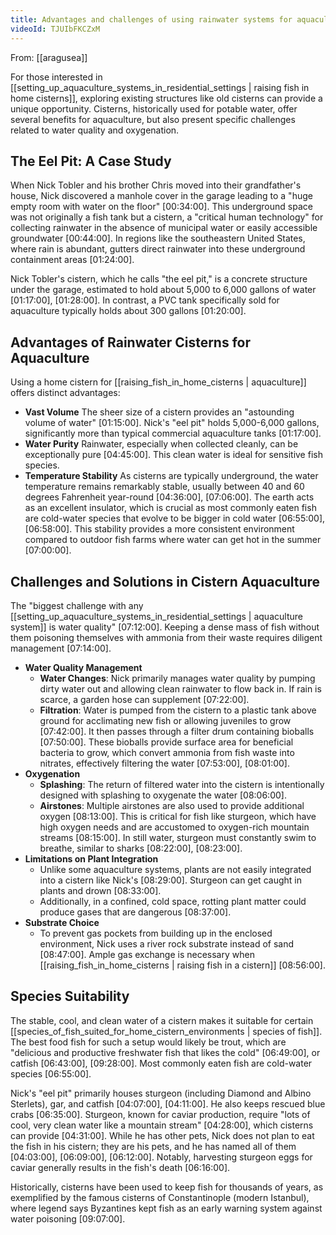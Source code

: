```yaml
---
title: Advantages and challenges of using rainwater systems for aquaculture
videoId: TJUIbFKCZxM
---
```


From: [[aragusea]] <br/> 

For those interested in [[setting_up_aquaculture_systems_in_residential_settings | raising fish in home cisterns]], exploring existing structures like old cisterns can provide a unique opportunity. Cisterns, historically used for potable water, offer several benefits for aquaculture, but also present specific challenges related to water quality and oxygenation.

## The Eel Pit: A Case Study
When Nick Tobler and his brother Chris moved into their grandfather's house, Nick discovered a manhole cover in the garage leading to a "huge empty room with water on the floor" [00:34:00]. This underground space was not originally a fish tank but a cistern, a "critical human technology" for collecting rainwater in the absence of municipal water or easily accessible groundwater [00:44:00]. In regions like the southeastern United States, where rain is abundant, gutters direct rainwater into these underground containment areas [01:24:00].

Nick Tobler's cistern, which he calls "the eel pit," is a concrete structure under the garage, estimated to hold about 5,000 to 6,000 gallons of water [01:17:00], [01:28:00]. In contrast, a PVC tank specifically sold for aquaculture typically holds about 300 gallons [01:20:00].

## Advantages of Rainwater Cisterns for Aquaculture

Using a home cistern for [[raising_fish_in_home_cisterns | aquaculture]] offers distinct advantages:

*   **Vast Volume** The sheer size of a cistern provides an "astounding volume of water" [01:15:00]. Nick's "eel pit" holds 5,000-6,000 gallons, significantly more than typical commercial aquaculture tanks [01:17:00].
*   **Water Purity** Rainwater, especially when collected cleanly, can be exceptionally pure [04:45:00]. This clean water is ideal for sensitive fish species.
*   **Temperature Stability** As cisterns are typically underground, the water temperature remains remarkably stable, usually between 40 and 60 degrees Fahrenheit year-round [04:36:00], [07:06:00]. The earth acts as an excellent insulator, which is crucial as most commonly eaten fish are cold-water species that evolve to be bigger in cold water [06:55:00], [06:58:00]. This stability provides a more consistent environment compared to outdoor fish farms where water can get hot in the summer [07:00:00].

## Challenges and Solutions in Cistern Aquaculture

The "biggest challenge with any [[setting_up_aquaculture_systems_in_residential_settings | aquaculture system]] is water quality" [07:12:00]. Keeping a dense mass of fish without them poisoning themselves with ammonia from their waste requires diligent management [07:14:00].

*   **Water Quality Management**
    *   **Water Changes**: Nick primarily manages water quality by pumping dirty water out and allowing clean rainwater to flow back in. If rain is scarce, a garden hose can supplement [07:22:00].
    *   **Filtration**: Water is pumped from the cistern to a plastic tank above ground for acclimating new fish or allowing juveniles to grow [07:42:00]. It then passes through a filter drum containing bioballs [07:50:00]. These bioballs provide surface area for beneficial bacteria to grow, which convert ammonia from fish waste into nitrates, effectively filtering the water [07:53:00], [08:01:00].
*   **Oxygenation**
    *   **Splashing**: The return of filtered water into the cistern is intentionally designed with splashing to oxygenate the water [08:06:00].
    *   **Airstones**: Multiple airstones are also used to provide additional oxygen [08:13:00]. This is critical for fish like sturgeon, which have high oxygen needs and are accustomed to oxygen-rich mountain streams [08:15:00]. In still water, sturgeon must constantly swim to breathe, similar to sharks [08:22:00], [08:23:00].
*   **Limitations on Plant Integration**
    *   Unlike some aquaculture systems, plants are not easily integrated into a cistern like Nick's [08:29:00]. Sturgeon can get caught in plants and drown [08:33:00].
    *   Additionally, in a confined, cold space, rotting plant matter could produce gases that are dangerous [08:37:00].
*   **Substrate Choice**
    *   To prevent gas pockets from building up in the enclosed environment, Nick uses a river rock substrate instead of sand [08:47:00]. Ample gas exchange is necessary when [[raising_fish_in_home_cisterns | raising fish in a cistern]] [08:56:00].

## Species Suitability

The stable, cool, and clean water of a cistern makes it suitable for certain [[species_of_fish_suited_for_home_cistern_environments | species of fish]]. The best food fish for such a setup would likely be trout, which are "delicious and productive freshwater fish that likes the cold" [06:49:00], or catfish [06:43:00], [09:28:00]. Most commonly eaten fish are cold-water species [06:55:00].

Nick's "eel pit" primarily houses sturgeon (including Diamond and Albino Sterlets), gar, and catfish [04:07:00], [04:11:00]. He also keeps rescued blue crabs [06:35:00]. Sturgeon, known for caviar production, require "lots of cool, very clean water like a mountain stream" [04:28:00], which cisterns can provide [04:31:00]. While he has other pets, Nick does not plan to eat the fish in his cistern; they are his pets, and he has named all of them [04:03:00], [06:09:00], [06:12:00]. Notably, harvesting sturgeon eggs for caviar generally results in the fish's death [06:16:00].

Historically, cisterns have been used to keep fish for thousands of years, as exemplified by the famous cisterns of Constantinople (modern Istanbul), where legend says Byzantines kept fish as an early warning system against water poisoning [09:07:00].
